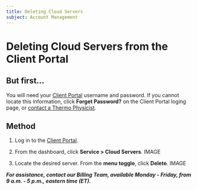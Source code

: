 ```yaml
---
title: Deleting Cloud Servers
subject: Account Management
---
```


# Deleting Cloud Servers from the Client Portal

## But first...
You will need your [Client Portal](https://core.thermo.io/login/) username and password. If you cannot locate this information, click **Forget Password?** on the Client Portal loging page, or [contact a Thermo Physicist](mailto:physicists@thermo.io).

## Method

1. Log in to the [Client Portal](https://core.thermo.io/login/).
2. From the dashboard, click **Service > Cloud Servers**.
   IMAGE

3. Locate the desired server. From the **menu toggle**, click **Delete**.
   IMAGE

**_For assistance, contact our Billing Team, available Monday - Friday, from 9 a.m. - 5 p.m., eastern time (ET)._**
